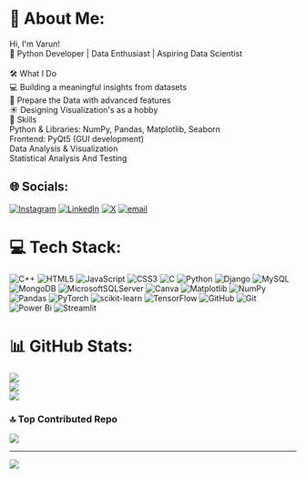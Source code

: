 # 💫 About Me:
 Hi, I'm Varun!<br>🚀 Python Developer | Data Enthusiast | Aspiring Data Scientist<br><br>🛠 What I Do<br>💻 Building a meaningful insights  from datasets <br>🎨 Prepare the Data  with advanced features<br>☀️ Designing Visualization's as a hobby<br>🔧 Skills<br>Python & Libraries: NumPy, Pandas, Matplotlib, Seaborn<br>Frontend: PyQt5 (GUI development)<br>Data Analysis & Visualization<br>Statistical Analysis  And Testing


## 🌐 Socials:
[![Instagram](https://img.shields.io/badge/Instagram-%23E4405F.svg?logo=Instagram&logoColor=white)](https://instagram.com/_varunchourasia_) [![LinkedIn](https://img.shields.io/badge/LinkedIn-%230077B5.svg?logo=linkedin&logoColor=white)](https://www.linkedin.com/in/varun-choursiya-62b255266/) [![X](https://img.shields.io/badge/X-black.svg?logo=X&logoColor=white)](https://x.com/Varun160604) [![email](https://img.shields.io/badge/Email-D14836?logo=gmail&logoColor=white)](mailto:chourasaivarun16@gmail.com) 

# 💻 Tech Stack:
![C++](https://img.shields.io/badge/c++-%2300599C.svg?style=for-the-badge&logo=c%2B%2B&logoColor=white) ![HTML5](https://img.shields.io/badge/html5-%23E34F26.svg?style=for-the-badge&logo=html5&logoColor=white) ![JavaScript](https://img.shields.io/badge/javascript-%23323330.svg?style=for-the-badge&logo=javascript&logoColor=%23F7DF1E) ![CSS3](https://img.shields.io/badge/css3-%231572B6.svg?style=for-the-badge&logo=css3&logoColor=white) ![C](https://img.shields.io/badge/c-%2300599C.svg?style=for-the-badge&logo=c&logoColor=white) ![Python](https://img.shields.io/badge/python-3670A0?style=for-the-badge&logo=python&logoColor=ffdd54) ![Django](https://img.shields.io/badge/django-%23092E20.svg?style=for-the-badge&logo=django&logoColor=white) ![MySQL](https://img.shields.io/badge/mysql-4479A1.svg?style=for-the-badge&logo=mysql&logoColor=white) ![MongoDB](https://img.shields.io/badge/MongoDB-%234ea94b.svg?style=for-the-badge&logo=mongodb&logoColor=white) ![MicrosoftSQLServer](https://img.shields.io/badge/Microsoft%20SQL%20Server-CC2927?style=for-the-badge&logo=microsoft%20sql%20server&logoColor=white) ![Canva](https://img.shields.io/badge/Canva-%2300C4CC.svg?style=for-the-badge&logo=Canva&logoColor=white) ![Matplotlib](https://img.shields.io/badge/Matplotlib-%23ffffff.svg?style=for-the-badge&logo=Matplotlib&logoColor=black) ![NumPy](https://img.shields.io/badge/numpy-%23013243.svg?style=for-the-badge&logo=numpy&logoColor=white) ![Pandas](https://img.shields.io/badge/pandas-%23150458.svg?style=for-the-badge&logo=pandas&logoColor=white) ![PyTorch](https://img.shields.io/badge/PyTorch-%23EE4C2C.svg?style=for-the-badge&logo=PyTorch&logoColor=white) ![scikit-learn](https://img.shields.io/badge/scikit--learn-%23F7931E.svg?style=for-the-badge&logo=scikit-learn&logoColor=white) ![TensorFlow](https://img.shields.io/badge/TensorFlow-%23FF6F00.svg?style=for-the-badge&logo=TensorFlow&logoColor=white) ![GitHub](https://img.shields.io/badge/github-%23121011.svg?style=for-the-badge&logo=github&logoColor=white) ![Git](https://img.shields.io/badge/git-%23F05033.svg?style=for-the-badge&logo=git&logoColor=white) ![Power Bi](https://img.shields.io/badge/power_bi-F2C811?style=for-the-badge&logo=powerbi&logoColor=black)
![Streamlit](https://img.shields.io/badge/stresmlit-F2C811?style=for-the-badge&logo=streamlit&logoColor=black)
# 📊 GitHub Stats:
![](https://github-readme-stats.vercel.app/api?username=varun-chourasia&theme=dark&hide_border=false&include_all_commits=true&count_private=true)<br/>
![](https://github-readme-streak-stats.herokuapp.com/?user=varun-chourasia&theme=dark&hide_border=false)<br/>
![](https://github-readme-stats.vercel.app/api/top-langs/?username=varun-chourasia&theme=dark&hide_border=false&include_all_commits=true&count_private=true&layout=compact)

### 🔝 Top Contributed Repo
![](https://github-contributor-stats.vercel.app/api?username=varun-chourasia&limit=5&theme=dark&combine_all_yearly_contributions=true)

---
[![](https://visitcount.itsvg.in/api?id=varun-chourasia&icon=0&color=3)](https://visitcount.itsvg.in)

<!-- Proudly created with GPRM ( https://gprm.itsvg.in ) -->
